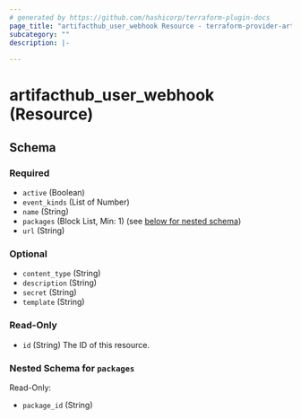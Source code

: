 ```yaml
---
# generated by https://github.com/hashicorp/terraform-plugin-docs
page_title: "artifacthub_user_webhook Resource - terraform-provider-artifacthub"
subcategory: ""
description: |-
  
---
```


# artifacthub_user_webhook (Resource)





<!-- schema generated by tfplugindocs -->
## Schema

### Required

- `active` (Boolean)
- `event_kinds` (List of Number)
- `name` (String)
- `packages` (Block List, Min: 1) (see [below for nested schema](#nestedblock--packages))
- `url` (String)

### Optional

- `content_type` (String)
- `description` (String)
- `secret` (String)
- `template` (String)

### Read-Only

- `id` (String) The ID of this resource.

<a id="nestedblock--packages"></a>
### Nested Schema for `packages`

Read-Only:

- `package_id` (String)


